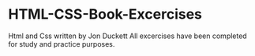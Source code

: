 # HTML-CSS-Book-Excercises
Html and Css written by Jon Duckett
All excercises have been completed for study and practice purposes. 
